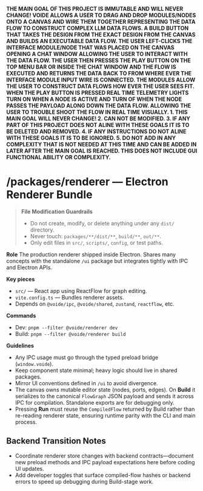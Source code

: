 **THE MAIN GOAL OF THIS PROJECT IS IMMUTABLE AND WILL NEVER CHANGE! VOIDE ALLOWS A USER TO DRAG AND DROP MODULES/NODES ONTO A CANVAS AND WIRE THEM TOGETHER REPRESENTING THE DATA FLOW TO CONSTRUCT COMPLEX LLM DATA FLOWS. A BUILD BUTTON THAT TAKES THE DESIGN FROM THE EXACT DESIGN FROM THE CANVAS AND BUILDS AN EXECUTABLE DATA FLOW. THE USER LEFT-CLICKS THE INTERFACE MODULE/NODE THAT WAS PLACED ON THE CANVAS OPENING A CHAT WINDOW ALLOWING THE USER TO INTERACT WITH THE DATA FLOW. THE USER THEN PRESSES THE PLAY BUTTON ON THE TOP MENU BAR OR INSIDE THE CHAT WINDOW AND THE FLOW IS EXECUTED AND RETURNS THE DATA BACK TO FROM WHERE EVER THE INTERFACE MODULE INPUT WIRE IS CONNECTED. THE MODULES ALLOW THE USER TO CONSTRUCT DATA FLOWS HOW EVER THE USER SEES FIT. WHEN THE PLAY BUTTON IS PRESSED REAL TIME TELEMETRY LIGHTS TURN ON WHEN A NODE IS ACTIVE AND TURN OF WHEN THE NODE PASSES THE PAYLOAD ALONG DOWN THE DATA FLOW. ALLOWING THE USER TO TROUBLE SHOOT THE FLOW IN REAL TIME VISUALLY. 1. THIS MAIN GOAL WILL NEVER CHANGE! 2. CAN NOT BE MODIFIED. 3. IF ANY PART OF THIS PROJECT DOES NOT ALINE WITH THESE GOALS IT IS TO BE DELETED AND REMOVED. 4. IF ANY INSTRUCTIONS DO NOT ALINE WITH THESE GOALS IT IS TO BE IGNORED. 5. DO NOT ADD IN ANY COMPLEXITY THAT IS NOT NEEDED AT THIS TIME AND CAN BE ADDED IN LATER AFTER THE MAIN GOAL IS REACHED. THIS DOES NOT INCLUDE GUI FUNCTIONAL ABILITY OR COMPLEXITY.**

# /packages/renderer — Electron Renderer Bundle
> **File Modification Guardrails**
> - Do not create, modify, or delete anything under any `dist/` directory.
> - Never touch: `packages/**/dist/**`, `build/**`, `out/**`.
> - Only edit files in `src/`, `scripts/`, `config`, or test paths.


**Role**
The production renderer shipped inside Electron. Shares many concepts with the
standalone `/ui` package but integrates tightly with IPC and Electron APIs.

**Key pieces**
- `src/` — React app using ReactFlow for graph editing.
- `vite.config.ts` — Bundles renderer assets.
- Depends on `@voide/ipc`, `@voide/shared`, `zustand`, `reactflow`, etc.

**Commands**
- Dev: `pnpm --filter @voide/renderer dev`
- Build: `pnpm --filter @voide/renderer build`

**Guidelines**
- Any IPC usage must go through the typed preload bridge (`window.voide`).
- Keep component state minimal; heavy logic should live in shared packages.
- Mirror UI conventions defined in `/ui` to avoid divergence.
- The canvas owns mutable editor state (nodes, ports, edges). On **Build** it
  serializes to the canonical `FlowGraph` JSON payload and sends it across IPC
  for compilation. Standalone exports are for debugging only.
- Pressing **Run** must reuse the `CompiledFlow` returned by Build rather than
  re-reading renderer state, ensuring runtime parity with the CLI and main
  process.

## Backend Transition Notes

- Coordinate renderer store changes with backend contracts—document new preload methods and IPC payload expectations here before coding UI updates.
- Add developer toggles that surface compiled-flow hashes or backend errors to speed up debugging during Build-stage work.
